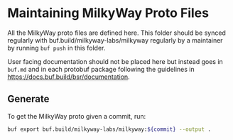 # Maintaining MilkyWay Proto Files

All the MilkyWay proto files are defined here. This folder should be synced regularly with
buf.build/milkyway-labs/milkyway regularly by a maintainer by running `buf push` in this folder.

User facing documentation should not be placed here but instead goes in `buf.md` and in each protobuf package following
the guidelines in <https://docs.buf.build/bsr/documentation>.

## Generate

To get the MilkyWay proto given a commit, run:

```bash
buf export buf.build/milkyway-labs/milkyway:${commit} --output .
```
